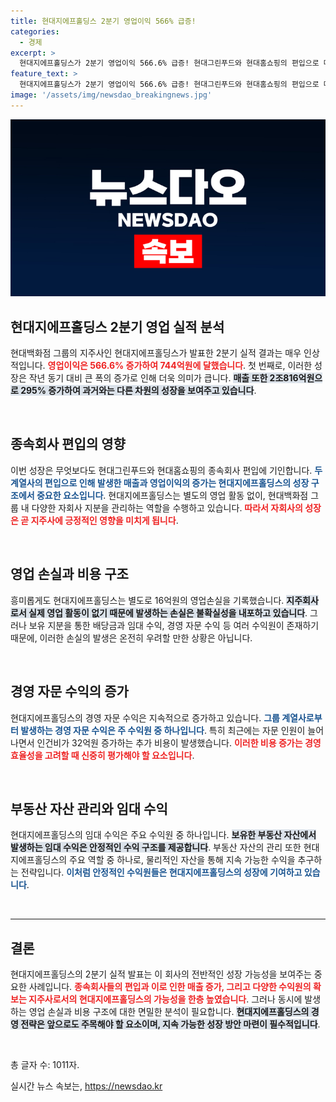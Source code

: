 ```yaml
---
title: 현대지에프홀딩스 2분기 영업이익 566% 급증!
categories:
  - 경제
excerpt: >
  현대지에프홀딩스가 2분기 영업이익 566.6% 급증! 현대그린푸드와 현대홈쇼핑의 편입으로 매출도 295% 상승했다. 그러나 별도 기준으로는 16억원의 영업손실을 기록하며 고군분투 중. 클릭해서 자세한 소식 알아보세요!
feature_text: >
  현대지에프홀딩스가 2분기 영업이익 566.6% 급증! 현대그린푸드와 현대홈쇼핑의 편입으로 매출도 295% 상승했다. 그러나 별도 기준으로는 16억원의 영업손실을 기록하며 고군분투 중. 클릭해서 자세한 소식 알아보세요!
image: '/assets/img/newsdao_breakingnews.jpg'
---
```


<p><img src="/assets/img/newsdao_breakingnews.jpg" alt="firstkoreanews 속보" /></p>

<h2 data-ke-size="size26">현대지에프홀딩스 2분기 영업 실적 분석</h2>

<p>현대백화점 그룹의 지주사인 현대지에프홀딩스가 발표한 2분기 실적 결과는 매우 인상적입니다. <b><span style="color: #ee2323;">영업이익은 566.6% 증가하여 744억원에 달했습니다</span></b>. 첫 번째로, 이러한 성장은 작년 동기 대비 큰 폭의 증가로 인해 더욱 의미가 큽니다. <b><span style="background-color: #21538527;">매출 또한 2조816억원으로 295% 증가하여 과거와는 다른 차원의 성장을 보여주고 있습니다</span></b>.</p>

<p data-ke-size="size16">&nbsp;</p>

<h2 data-ke-size="size26">종속회사 편입의 영향</h2>

<p>이번 성장은 무엇보다도 현대그린푸드와 현대홈쇼핑의 종속회사 편입에 기인합니다. <b><span style="color: #1a5490;">두 계열사의 편입으로 인해 발생한 매출과 영업이익의 증가는 현대지에프홀딩스의 성장 구조에서 중요한 요소입니다</span></b>. 현대지에프홀딩스는 별도의 영업 활동 없이, 현대백화점 그룹 내 다양한 자회사 지분을 관리하는 역할을 수행하고 있습니다. <b><span style="color: #ee2323;">따라서 자회사의 성장은 곧 지주사에 긍정적인 영향을 미치게 됩니다</span></b>.</p>

<p data-ke-size="size16">&nbsp;</p>

<h2 data-ke-size="size26">영업 손실과 비용 구조</h2>

<p>흥미롭게도 현대지에프홀딩스는 별도로 16억원의 영업손실을 기록했습니다. <b><span style="background-color: #21538527;">지주회사로서 실제 영업 활동이 없기 때문에 발생하는 손실은 불확실성을 내포하고 있습니다</span></b>. 그러나 보유 지분을 통한 배당금과 임대 수익, 경영 자문 수익 등 여러 수익원이 존재하기 때문에, 이러한 손실의 발생은 온전히 우려할 만한 상황은 아닙니다.</p>

<p data-ke-size="size16">&nbsp;</p>

<h2 data-ke-size="size26">경영 자문 수익의 증가</h2>

<p>현대지에프홀딩스의 경영 자문 수익은 지속적으로 증가하고 있습니다. <b><span style="color: #1a5490;">그룹 계열사로부터 발생하는 경영 자문 수익은 주 수익원 중 하나입니다</span></b>. 특히 최근에는 자문 인원이 늘어나면서 인건비가 32억원 증가하는 추가 비용이 발생했습니다. <b><span style="color: #ee2323;">이러한 비용 증가는 경영 효율성을 고려할 때 신중히 평가해야 할 요소입니다</span></b>.</p>

<p data-ke-size="size16">&nbsp;</p>

<h2 data-ke-size="size26">부동산 자산 관리와 임대 수익</h2>

<p>현대지에프홀딩스의 임대 수익은 주요 수익원 중 하나입니다. <b><span style="background-color: #21538527;">보유한 부동산 자산에서 발생하는 임대 수익은 안정적인 수익 구조를 제공합니다</span></b>. 부동산 자산의 관리 또한 현대지에프홀딩스의 주요 역할 중 하나로, 물리적인 자산을 통해 지속 가능한 수익을 추구하는 전략입니다. <b><span style="color: #1a5490;">이처럼 안정적인 수익원들은 현대지에프홀딩스의 성장에 기여하고 있습니다</span></b>.</p>

<p data-ke-size="size16">&nbsp;</p>

<hr>

<h2 data-ke-size="size26">결론</h2>

<p>현대지에프홀딩스의 2분기 실적 발표는 이 회사의 전반적인 성장 가능성을 보여주는 중요한 사례입니다. <b><span style="color: #ee2323;">종속회사들의 편입과 이로 인한 매출 증가, 그리고 다양한 수익원의 확보는 지주사로서의 현대지에프홀딩스의 가능성을 한층 높였습니다</span></b>. 그러나 동시에 발생하는 영업 손실과 비용 구조에 대한 면밀한 분석이 필요합니다. <b><span style="background-color: #21538527;">현대지에프홀딩스의 경영 전략은 앞으로도 주목해야 할 요소이며, 지속 가능한 성장 방안 마련이 필수적입니다</span></b>.</p>

<p data-ke-size="size16">&nbsp;</p> 

<p>총 글자 수: 1011자.</p>
실시간 뉴스 속보는, <a href="https://newsdao.kr" rel="dofollow">https://newsdao.kr</a>


